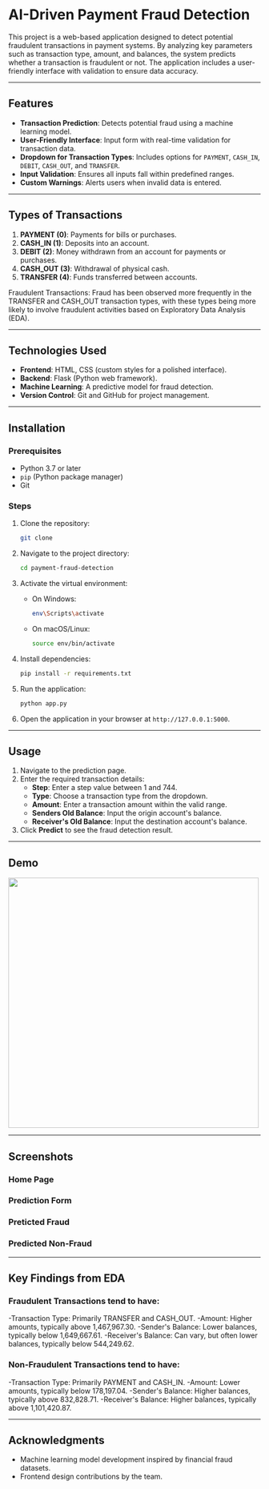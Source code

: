 # AI-Driven Payment Fraud Detection

This project is a web-based application designed to detect potential fraudulent transactions in payment systems. By analyzing key parameters such as transaction type, amount, and balances, the system predicts whether a transaction is fraudulent or not. The application includes a user-friendly interface with validation to ensure data accuracy.

---

## Features

- **Transaction Prediction**: Detects potential fraud using a machine learning model.
- **User-Friendly Interface**: Input form with real-time validation for transaction data.
- **Dropdown for Transaction Types**: Includes options for `PAYMENT`, `CASH_IN`, `DEBIT`, `CASH_OUT`, and `TRANSFER`.
- **Input Validation**: Ensures all inputs fall within predefined ranges.
- **Custom Warnings**: Alerts users when invalid data is entered.

---

## Types of Transactions

1. **PAYMENT (0)**: Payments for bills or purchases.
2. **CASH_IN (1)**: Deposits into an account.
3. **DEBIT (2)**: Money withdrawn from an account for payments or purchases.
4. **CASH_OUT (3)**: Withdrawal of physical cash.
5. **TRANSFER (4)**: Funds transferred between accounts.

Fraudulent Transactions: Fraud has been observed more frequently in the TRANSFER and CASH_OUT transaction types, with these types being more likely to involve fraudulent activities based on Exploratory Data Analysis (EDA).

---

## Technologies Used

- **Frontend**: HTML, CSS (custom styles for a polished interface).
- **Backend**: Flask (Python web framework).
- **Machine Learning**: A predictive model for fraud detection.
- **Version Control**: Git and GitHub for project management.

---

## Installation

### Prerequisites

- Python 3.7 or later
- `pip` (Python package manager)
- Git

### Steps

1. Clone the repository:
    ```bash
    git clone 
    ```
2. Navigate to the project directory:
    ```bash
    cd payment-fraud-detection
    ```

4. Activate the virtual environment:
    - On Windows:
        ```bash
        env\Scripts\activate
        ```
    - On macOS/Linux:
        ```bash
        source env/bin/activate
        ```
5. Install dependencies:
    ```bash
    pip install -r requirements.txt
    ```
6. Run the application:
    ```bash
    python app.py
    ```
7. Open the application in your browser at `http://127.0.0.1:5000`.

---

## Usage

1. Navigate to the prediction page.
2. Enter the required transaction details:
    - **Step**: Enter a step value between 1 and 744.
    - **Type**: Choose a transaction type from the dropdown.
    - **Amount**: Enter a transaction amount within the valid range.
    - **Senders Old Balance**: Input the origin account's balance.
    - **Receiver's Old Balance**: Input the destination account's balance.
3. Click **Predict** to see the fraud detection result.

---
## Demo
<img src="https://github.com/astronova001/AI-Driven-Payment-Fraud-Detection/blob/main/results/PaymentFraudDetection.gif" width="500" />

---

## Screenshots

### Home Page


### Prediction Form


### Preticted Fraud


### Predicted Non-Fraud


---

## Key Findings from EDA

### Fraudulent Transactions tend to have:

-Transaction Type: Primarily TRANSFER and CASH_OUT.
-Amount: Higher amounts, typically above 1,467,967.30.
-Sender's Balance: Lower balances, typically below 1,649,667.61.
-Receiver's Balance: Can vary, but often lower balances, typically below 544,249.62.

### Non-Fraudulent Transactions tend to have:

-Transaction Type: Primarily PAYMENT and CASH_IN.
-Amount: Lower amounts, typically below 178,197.04.
-Sender's Balance: Higher balances, typically above 832,828.71.
-Receiver's Balance: Higher balances, typically above 1,101,420.87.

---

## Acknowledgments

- Machine learning model development inspired by financial fraud datasets.
- Frontend design contributions by the team.
